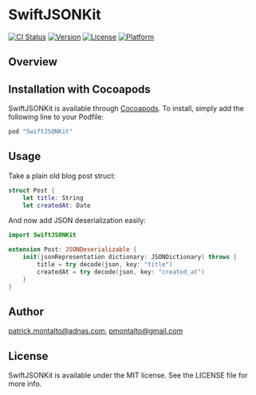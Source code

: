 # SwiftJSONKit

[![CI Status](http://img.shields.io/travis/patrick.montalto@adnas.com/SwiftJSONKit.svg?style=flat)](https://travis-ci.org/patrick.montalto@adnas.com/SwiftJSONKit)
[![Version](https://img.shields.io/cocoapods/v/SwiftJSONKit.svg?style=flat)](http://cocoapods.org/pods/SwiftJSONKit)
[![License](https://img.shields.io/cocoapods/l/SwiftJSONKit.svg?style=flat)](http://cocoapods.org/pods/SwiftJSONKit)
[![Platform](https://img.shields.io/cocoapods/p/SwiftJSONKit.svg?style=flat)](http://cocoapods.org/pods/SwiftJSONKit)

## Overview

## Installation with Cocoapods
SwiftJSONKit is available through [Cocoapods](https://cocoapods.org). To install, simply add the following line to your Podfile:
```ruby
pod "SwiftJSONKit"
```

## Usage 
Take a plain old blog post struct:

```Swift
struct Post {
    let title: String
    let createdAt: Date
```

And now add JSON deserialization easily:

```Swift
import SwiftJSONKit

extension Post: JSONDeserializable {
    init(jsonRepresentation dictionary: JSONDictionary) throws {
        title = try decode(json, key: "title")
        createdAt = try decode(json, key: "created_at")
    }
}

```




## Author

patrick.montalto@adnas.com, pmontalto@gmail.com

## License

SwiftJSONKit is available under the MIT license. See the LICENSE file for more info.
